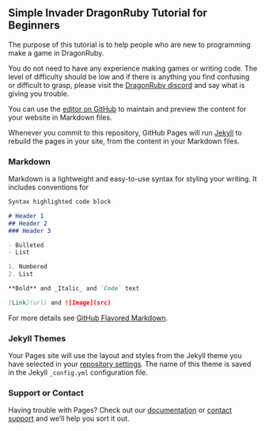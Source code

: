 ## Simple Invader DragonRuby Tutorial for Beginners

The purpose of this tutorial is to help people who are new to programming make a game in DragonRuby.

You do not need to have any experience making games or writing code. The level of difficulty should be low and if there is anything you find confusing or difficult to grasp, please visit the [DragonRuby discord](http://discord.dragonruby.com) and say what is giving you trouble.

You can use the [editor on GitHub](https://github.com/oeloeloel/simple-invader/edit/main/docs/index.md) to maintain and preview the content for your website in Markdown files.

Whenever you commit to this repository, GitHub Pages will run [Jekyll](https://jekyllrb.com/) to rebuild the pages in your site, from the content in your Markdown files.

### Markdown

Markdown is a lightweight and easy-to-use syntax for styling your writing. It includes conventions for

```markdown
Syntax highlighted code block

# Header 1
## Header 2
### Header 3

- Bulleted
- List

1. Numbered
2. List

**Bold** and _Italic_ and `Code` text

[Link](url) and ![Image](src)
```

For more details see [GitHub Flavored Markdown](https://guides.github.com/features/mastering-markdown/).

### Jekyll Themes

Your Pages site will use the layout and styles from the Jekyll theme you have selected in your [repository settings](https://github.com/oeloeloel/simple-invader/settings). The name of this theme is saved in the Jekyll `_config.yml` configuration file.

### Support or Contact

Having trouble with Pages? Check out our [documentation](https://docs.github.com/categories/github-pages-basics/) or [contact support](https://support.github.com/contact) and we’ll help you sort it out.
